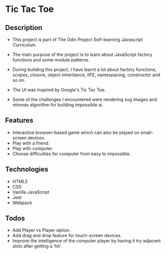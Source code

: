 # Tic Tac Toe

## Description
- This project is part of The Odin Project Self-learning Javascript Curriculum. 
- The main purpose of the project is to learn about JavaScript factory functions and some module patterns.
- During building this project, I have learnt a lot about factory functions, scopes, closure, object inheritance, IIFE, namespacing, constructor and so on.
- The UI was inspired by Google's Tic Tac Toe.

- Some of the challenges I encountered were rendering svg images and minmax algorithm for building impossible ai.

## Features
- Interactive browser-based game which can also be played on small-screen devices.
- Play with a friend.
- Play with computer.
- Choose difficulties for computer from easy to impossible.

## Technologies
- HTML5
- CSS
- Vanilla JavaScript
- Jest
- Webpack

## Todos
- Add Player vs Player option.
- Add drag and drop feature for touch-screen devices.
- Improve the intelligence of the computer player by having it try adjacent slots after getting a ‘hit’.
